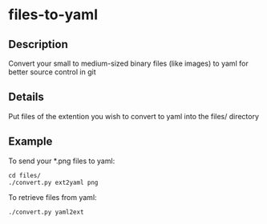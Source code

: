# files-to-yaml

## Description
Convert your small to medium-sized binary files (like images) to yaml for better source control in git

## Details
Put files of the extention you wish to convert to yaml into the files/ directory

## Example
To send your *.png files to yaml:
~~~
cd files/
./convert.py ext2yaml png
~~~

To retrieve files from yaml:
~~~
./convert.py yaml2ext
~~~
